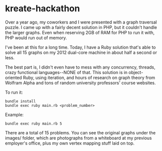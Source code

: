# kreate-hackathon

Over a year ago, my coworkers and I were presented with a graph traversal puzzle. I came up with a fairly decent solution in PHP, but it couldn't handle the larger graphs. Even when reserving 2GB of RAM for PHP to run it with, PHP would run out of memory.

I've been at this for a long time. Today, I have a Ruby solution that's able to solve all 15 graphs on my 2012 dual-core machine in about half a second or less.

The best part is, I didn't even have to mess with any concurrency, threads, crazy functional languages--NONE of that. This solution is in object-oriented Ruby, using iteration, and hours of research on graph theory from Wolfram Alpha and tons of random university professors' course websites.

To run it:

    bundle install
    bundle exec ruby main.rb <problem_number>

Example:

    bundle exec ruby main.rb 5

There are a total of 15 problems. You can see the original graphs under the images/ folder, which are photographs from a whiteboard at my previous employer's office, plus my own vertex mapping stuff laid on top.
